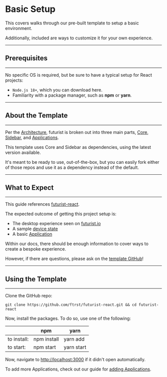 # Basic Setup
This covers walks through our pre-built template to setup a basic environment.

Additionally, included are ways to customize it for your own experience.

***
## Prerequisites
***
No specific OS is required, but be sure to have a typical setup for React projects:

* ```Node.js 18+```, which you can download here.
* Familiarity with a package manager, such as **npm** or **yarn**.

***
## About the Template
***
Per the [Architecture](../framework/architecture.md), futurist is broken out into three main parts, [Core](https://github.com/ftrst/futurist-core), [Sidebar](https://github.com/ftrst/futurist-sidebar), and [Applications](../development/example_apps.md).

This template uses Core and Sidebar as dependencies, using the latest version available.

It's meant to be ready to use, out-of-the-box, but you can easily fork either of those repos and use it as a dependency instead of the default.

***
## What to Expect
***
This guide references [futurist-react](https://github.com/ftrst/futurist-react).

The expected outcome of getting this project setup is:

* The desktop experience seen on [futurist.io](https://futurist.io)
* A sample [device state](../framework/standard_states)
* A basic [Application](../framework/app_walkthrough.md)

Within our docs, there should be enough information to cover ways to create a bespoke experience.

However, if there are questions, please ask on the [template GitHub](https://github.com/ftrst/futurist-react)!

***
## Using the Template
***

Clone the GitHub repo:

```git clone https://github.com/ftrst/futurist-react.git && cd futurist-react```

Now, install the packages. To do so, use one of the following:

|             | npm         | yarn       |
|-------------|-------------|------------|
| to install: | npm install | yarn add   |
| to start:   | npm start   | yarn start |

Now, navigate to [http://localhost:3000](http://localhost:3000) if it didn't open automatically.

To add more Applications, check out our guide for [adding Applications](adding_applications.md).
